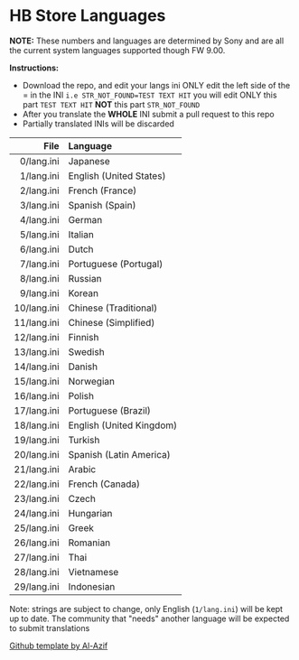 # HB Store Languages

**NOTE:** These numbers and languages are determined by Sony and are all the current system languages supported though FW 9.00.


**Instructions:** 
- Download the repo, and edit your langs ini ONLY edit the left side of the = in the INI
`i.e STR_NOT_FOUND=TEST TEXT HIT` you will edit ONLY this part `TEST TEXT HIT` **NOT** this part `STR_NOT_FOUND`  
- After you translate the **WHOLE** INI submit a pull request to this repo
- Partially translated INIs will be discarded




|  File   |         Language         |
|--------:|:-------------------------|
| 0/lang.ini | Japanese                 |
| 1/lang.ini | English (United States)  |
| 2/lang.ini | French (France)          |
| 3/lang.ini | Spanish (Spain)          |
| 4/lang.ini | German                   |
| 5/lang.ini | Italian                  |
| 6/lang.ini | Dutch                    |
| 7/lang.ini | Portuguese (Portugal)    |
| 8/lang.ini | Russian                  |
| 9/lang.ini | Korean                   |
| 10/lang.ini | Chinese (Traditional)    |
| 11/lang.ini | Chinese (Simplified)     |
| 12/lang.ini | Finnish                  |
| 13/lang.ini | Swedish                  |
| 14/lang.ini | Danish                   |
| 15/lang.ini | Norwegian                |
| 16/lang.ini | Polish                   |
| 17/lang.ini | Portuguese (Brazil)      |
| 18/lang.ini | English (United Kingdom) |
| 19/lang.ini | Turkish                  |
| 20/lang.ini | Spanish (Latin America)  |
| 21/lang.ini | Arabic                   |
| 22/lang.ini | French (Canada)          |
| 23/lang.ini | Czech                    |
| 24/lang.ini | Hungarian                |
| 25/lang.ini | Greek                    |
| 26/lang.ini | Romanian                 |
| 27/lang.ini | Thai                     |
| 28/lang.ini | Vietnamese               |
| 29/lang.ini | Indonesian               |


Note: strings are subject to change, only English (`1/lang.ini`) will be kept up to date. The community that "needs" another language will be expected to submit translations

[Github template by Al-Azif](https://github.com/Al-Azif/ps4-payload-guest-languages)

